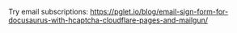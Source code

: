 Try email subscriptions:
https://pglet.io/blog/email-sign-form-for-docusaurus-with-hcaptcha-cloudflare-pages-and-mailgun/
